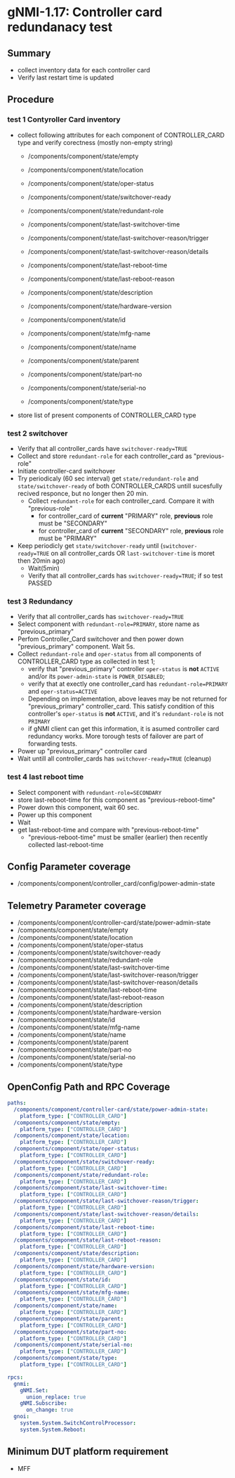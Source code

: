 # gNMI-1.17: Controller card redundanacy test

## Summary
- collect inventory data for each controller card
- Verify last restart time is updated

## Procedure

### test 1 Contyroller Card inventory

* collect following attributes for each component of CONTROLLER_CARD type and verify corectness (mostly non-empty string)
  *   /components/component/state/empty
  *   /components/component/state/location
  *   /components/component/state/oper-status
  *   /components/component/state/switchover-ready
  *   /components/component/state/redundant-role
  *   /components/component/state/last-switchover-time
  *   /components/component/state/last-switchover-reason/trigger
  *   /components/component/state/last-switchover-reason/details
  *   /components/component/state/last-reboot-time
  *   /components/component/state/last-reboot-reason
 
  *   /components/component/state/description             
  *   /components/component/state/hardware-version
  *   /components/component/state/id
  *   /components/component/state/mfg-name
  *   /components/component/state/name
  *   /components/component/state/parent
  *   /components/component/state/part-no
  *   /components/component/state/serial-no
  *   /components/component/state/type

* store list of present components of CONTROLLER_CARD type

### test 2 switchover
* Verify that all controller_cards have `switchover-ready=TRUE`
* Collect and store `redundant-role` for each controller_card as "previous-role"
* Initiate controller-card switchover
* Try periodicaly (60 sec interval)  get `state/redundant-role` and `state/switchover-ready` of both CONTROLLER_CARDS  untill sucesfully recived responce, but no longer then 20 min.
  * Collect `redundant-role` for each controller_card. Compare it with "previous-role"
    * for controller_card of **current** "PRIMARY" role, **previous** role must be "SECONDARY"
    * for controller_card of **current** "SECONDARY" role, **previous** role must be "PRIMARY"
* Keep periodicly get `state/switchover-ready` until (`switchover-ready=TRUE` on all controller_cards OR `last-switchover-time` is moret then 20min ago)
  * Wait(5min)
  * Verify that all controller_cards has `switchover-ready=TRUE`; if so test PASSED

### test 3 Redundancy
* Verify that all controller_cards has `switchover-ready=TRUE`
* Select component with `redundant-role=PRIMARY`, store name as "previous_primary"
* Perfom Controller_Card switchover and then power down "previous_primary" component. Wait 5s.
* Collect `redundant-role` and `oper-status` from all components of CONTROLLER_CARD type as collected in test 1;
  * verify that "previous_primary" controller `oper-status` is **not** `ACTIVE` and/or its
`power-admin-state` is `POWER_DISABLED`; 
  * verify that at exectly one controller_card has `redundant-role=PRIMARY` and `oper-status=ACTIVE`
  * Depending on implementation, above leaves may be not returned for "previous_primary" controller_card.
    This satisfy condition of this controller's `oper-status` is **not** `ACTIVE`, and it's `redundant-role`
    is not `PRIMARY`
  * if gNMI client can get this information, it is asumed controller card redundancy works. 
    More torough tests of failover are part of forwarding tests.
* Power up "previous_primary" controller card
* Wait untill all controller_cards has `switchover-ready=TRUE` (cleanup)
 
### test 4 last reboot time
* Select component with `redundant-role=SECONDARY`
* store last-reboot-time for this component as "previous-reboot-time"
* Power down this component, wait 60 sec.
* Power up this component
* Wait
* get last-reboot-time and compare with "previous-reboot-time"
  * "previous-reboot-time" must be smaller (earlier) then recently collected last-reboot-time

## Config Parameter coverage

*   /components/component/controller_card/config/power-admin-state

## Telemetry Parameter coverage

*   /components/component/controller-card/state/power-admin-state
  *   /components/component/state/empty
  *   /components/component/state/location
  *   /components/component/state/oper-status
  *   /components/component/state/switchover-ready
  *   /components/component/state/redundant-role
  *   /components/component/state/last-switchover-time
  *   /components/component/state/last-switchover-reason/trigger
  *   /components/component/state/last-switchover-reason/details
  *   /components/component/state/last-reboot-time
  *   /components/component/state/last-reboot-reason
  *   /components/component/state/description             
  *   /components/component/state/hardware-version
  *   /components/component/state/id
  *   /components/component/state/mfg-name
  *   /components/component/state/name
  *   /components/component/state/parent
  *   /components/component/state/part-no
  *   /components/component/state/serial-no
  *   /components/component/state/type

## OpenConfig Path and RPC Coverage

```yaml
paths:
  /components/component/controller-card/state/power-admin-state:
    platform_type: ["CONTROLLER_CARD"]
  /components/component/state/empty:
    platform_type: ["CONTROLLER_CARD"]
  /components/component/state/location:
    platform_type: ["CONTROLLER_CARD"]
  /components/component/state/oper-status:
    platform_type: ["CONTROLLER_CARD"]
  /components/component/state/switchover-ready:
    platform_type: ["CONTROLLER_CARD"]
  /components/component/state/redundant-role:
    platform_type: ["CONTROLLER_CARD"]
  /components/component/state/last-switchover-time:
    platform_type: ["CONTROLLER_CARD"]
  /components/component/state/last-switchover-reason/trigger:
    platform_type: ["CONTROLLER_CARD"]
  /components/component/state/last-switchover-reason/details:
    platform_type: ["CONTROLLER_CARD"]
  /components/component/state/last-reboot-time:
    platform_type: ["CONTROLLER_CARD"]
  /components/component/state/last-reboot-reason:
    platform_type: ["CONTROLLER_CARD"]
  /components/component/state/description:
    platform_type: ["CONTROLLER_CARD"]
  /components/component/state/hardware-version:
    platform_type: ["CONTROLLER_CARD"]
  /components/component/state/id:
    platform_type: ["CONTROLLER_CARD"]
  /components/component/state/mfg-name:
    platform_type: ["CONTROLLER_CARD"]
  /components/component/state/name:
    platform_type: ["CONTROLLER_CARD"]
  /components/component/state/parent:
    platform_type: ["CONTROLLER_CARD"]
  /components/component/state/part-no:
    platform_type: ["CONTROLLER_CARD"]
  /components/component/state/serial-no:
    platform_type: ["CONTROLLER_CARD"]
  /components/component/state/type:
    platform_type: ["CONTROLLER_CARD"]

rpcs:
  gnmi:
    gNMI.Set:
      union_replace: true
    gNMI.Subscribe:
      on_change: true
  gnoi:
    system.System.SwitchControlProcessor:
    system.System.Reboot:
```

## Minimum DUT platform requirement
*   MFF
